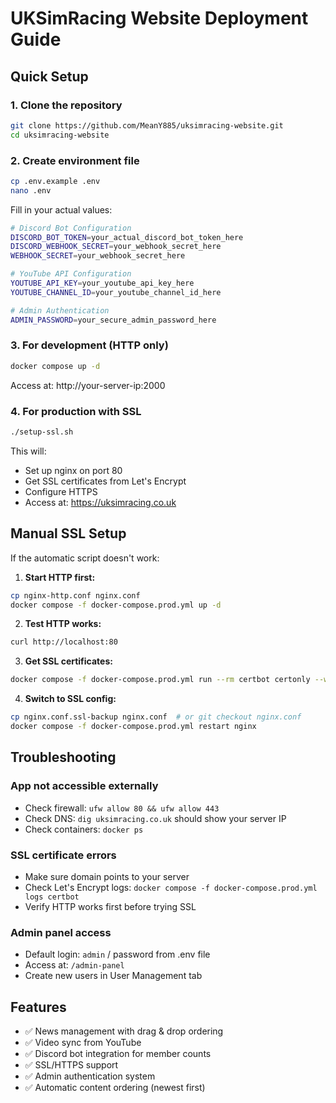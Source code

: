 # UKSimRacing Website Deployment Guide

## Quick Setup

### 1. Clone the repository
```bash
git clone https://github.com/MeanY885/uksimracing-website.git
cd uksimracing-website
```

### 2. Create environment file
```bash
cp .env.example .env
nano .env
```

Fill in your actual values:
```bash
# Discord Bot Configuration
DISCORD_BOT_TOKEN=your_actual_discord_bot_token_here
DISCORD_WEBHOOK_SECRET=your_webhook_secret_here
WEBHOOK_SECRET=your_webhook_secret_here

# YouTube API Configuration  
YOUTUBE_API_KEY=your_youtube_api_key_here
YOUTUBE_CHANNEL_ID=your_youtube_channel_id_here

# Admin Authentication
ADMIN_PASSWORD=your_secure_admin_password_here
```

### 3. For development (HTTP only)
```bash
docker compose up -d
```
Access at: http://your-server-ip:2000

### 4. For production with SSL
```bash
./setup-ssl.sh
```
This will:
- Set up nginx on port 80
- Get SSL certificates from Let's Encrypt
- Configure HTTPS
- Access at: https://uksimracing.co.uk

## Manual SSL Setup

If the automatic script doesn't work:

1. **Start HTTP first:**
```bash
cp nginx-http.conf nginx.conf
docker compose -f docker-compose.prod.yml up -d
```

2. **Test HTTP works:**
```bash
curl http://localhost:80
```

3. **Get SSL certificates:**
```bash
docker compose -f docker-compose.prod.yml run --rm certbot certonly --webroot --webroot-path=/var/www/certbot --email your@email.com --agree-tos --no-eff-email -d uksimracing.co.uk -d www.uksimracing.co.uk
```

4. **Switch to SSL config:**
```bash
cp nginx.conf.ssl-backup nginx.conf  # or git checkout nginx.conf
docker compose -f docker-compose.prod.yml restart nginx
```

## Troubleshooting

### App not accessible externally
- Check firewall: `ufw allow 80 && ufw allow 443`
- Check DNS: `dig uksimracing.co.uk` should show your server IP
- Check containers: `docker ps`

### SSL certificate errors
- Make sure domain points to your server
- Check Let's Encrypt logs: `docker compose -f docker-compose.prod.yml logs certbot`
- Verify HTTP works first before trying SSL

### Admin panel access
- Default login: `admin` / password from .env file
- Access at: `/admin-panel`
- Create new users in User Management tab

## Features

- ✅ News management with drag & drop ordering
- ✅ Video sync from YouTube
- ✅ Discord bot integration for member counts
- ✅ SSL/HTTPS support
- ✅ Admin authentication system
- ✅ Automatic content ordering (newest first)